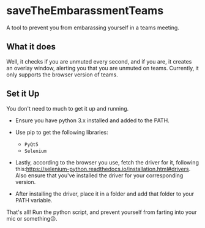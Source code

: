 # saveTheEmbarassmentTeams

A tool to prevent you from embarassing yourself in a teams meeting.

## What it does

Well, it checks if you are unmuted every second, and if you are, it creates an overlay window, alerting you that you are unmuted on teams. Currently, it only supports the browser version of teams.

## Set it Up

You don't need to much to get it up and running.
- Ensure you have python 3.x installed and added to the PATH.
- Use pip to get the following libraries: 
  * `PyQt5`
  * `Selenium`

- Lastly, according to the browser you use, fetch the driver for it, following this:https://selenium-python.readthedocs.io/installation.html#drivers. Also ensure that you've installed the driver for your corresponding version.
- After installing the driver, place it in a folder and add that folder to your PATH variable.

That's all! Run the python script, and prevent yourself from farting into your mic or something😉.
